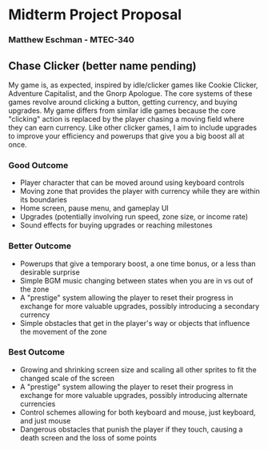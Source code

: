 # Midterm Project Proposal
### Matthew Eschman - MTEC-340
## Chase Clicker (better name pending)
My game is, as expected, inspired by idle/clicker games like Cookie Clicker, Adventure Capitalist, and the Gnorp Apologue. The core systems of these games revolve around clicking a button, getting currency, and buying upgrades. My game differs from similar idle games because the core "clicking" action is replaced by the player chasing a moving field where they can earn currency. Like other clicker games, I aim to include upgrades to improve your efficiency and powerups that give you a big boost all at once.
### Good Outcome
- Player character that can be moved around using keyboard controls
- Moving zone that provides the player with currency while they are within its boundaries
- Home screen, pause menu, and gameplay UI
- Upgrades (potentially involving run speed, zone size, or income rate)
- Sound effects for buying upgrades or reaching milestones
### Better Outcome
- Powerups that give a temporary boost, a one time bonus, or a less than desirable surprise
- Simple BGM music changing between states when you are in vs out of the zone
- A "prestige" system allowing the player to reset their progress in exchange for more valuable upgrades, possibly introducing a secondary currency
- Simple obstacles that get in the player's way or objects that influence the movement of the zone
### Best Outcome
- Growing and shrinking screen size and scaling all other sprites to fit the changed scale of the screen
- A "prestige" system allowing the player to reset their progress in exchange for more valuable upgrades, possibly introducing alternate currencies
- Control schemes allowing for both keyboard and mouse, just keyboard, and just mouse
- Dangerous obstacles that punish the player if they touch, causing a death screen and the loss of some points